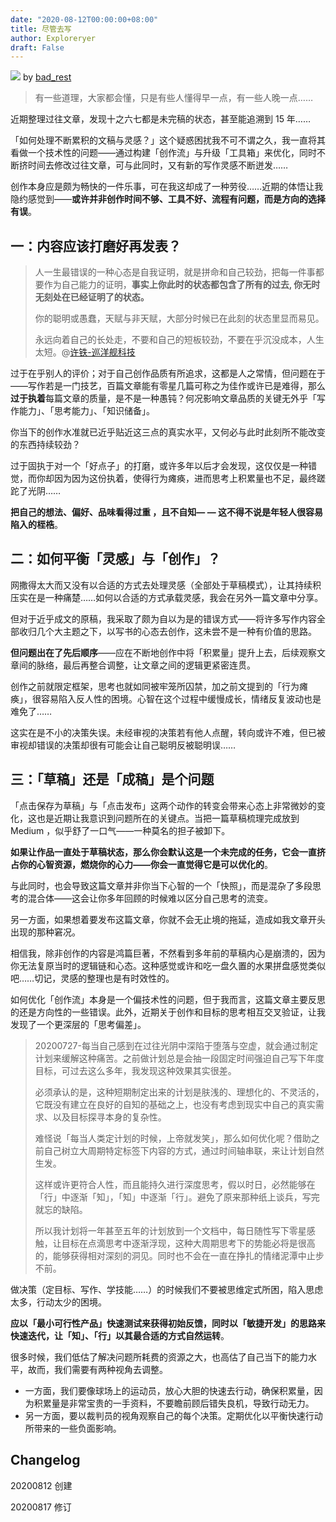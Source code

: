 ```yaml
---
date: "2020-08-12T00:00:00+08:00"
title: 尽管去写
author: Exploreryer
draft: False
---
```


![](https://raw.githubusercontent.com/onlinepic/Image-hosting-service/master/img/men%20sit%20in%20bench%20and%20writting%20for%20stimulate%20health%20and%20brain%20design%20se.jpg)
by [bad_rest](https://dribbble.com/naufalabdura)

> 有一些道理，大家都会懂，只是有些人懂得早一点，有一些人晚一点……

近期整理过往文章，发现十之六七都是未完稿的状态，甚至能追溯到 15 年……

「如何处理不断累积的文稿与灵感？」这个疑惑困扰我不可不谓之久，我一直将其看做一个技术性的问题——通过构建「创作流」与升级「工具箱」来优化，同时不断挤时间去修改过往文章，可与此同时，又有新的写作灵感不断迸发……

创作本身应是颇为畅快的一件乐事，可在我这却成了一种劳役……近期的体悟让我隐约感觉到——**或许并非创作时间不够、工具不好、流程有问题，而是方向的选择有误**。

## 一：内容应该打磨好再发表？

> 人一生最错误的一种心态是自我证明，就是拼命和自己较劲，把每一件事都要作为自己能力的证明，**事实上你此时的状态都包含了所有的过去, 你无时无刻处在已经证明了的状态。**
> 
> 你的聪明或愚蠢，天赋与非天赋，大部分时候已在此刻的状态里显而易见。
> 
> 永远向着自己的长处走，不要和自己的短板较劲，不要在乎沉没成本，人生太短。@[许铁-巡洋舰科技](https://www.zhihu.com/people/hun-dun-xun-yang-jian)

过于在乎别人的评价；对于自己创作品质有所追求，这都是人之常情，但问题在于——写作若是一门技艺，百篇文章能有零星几篇可称之为佳作或许已是难得，那么**过于执着**每篇文章的质量，是不是一种愚钝？何况影响文章品质的关键无外乎「写作能力」、「思考能力」、「知识储备」。

你当下的创作水准就已近乎贴近这三点的真实水平，又何必与此时此刻所不能改变的东西持续较劲？

过于固执于对一个「好点子」的打磨，或许多年以后才会发现，这仅仅是一种错觉，而你却因为因为这份执着，使得行为瘫痪，进而思考上积累量也不足，最终蹉跎了光阴……

**把自己的想法、偏好、品味看得过重 ，且不自知— — 这不得不说是年轻人很容易陷入的桎梏**。

## 二：如何平衡「灵感」与「创作」？

网撒得太大而又没有以合适的方式去处理灵感（全部处于草稿模式），让其持续积压实在是一种痛楚……如何以合适的方式承载灵感，我会在另外一篇文章中分享。

但对于近乎成文的原稿，我采取了颇为自以为是的错误方式——将许多写作内容全部收归几个大主题之下，以写书的心态去创作，这未尝不是一种有价值的思路。

**但问题出在了先后顺序**——应在不断地创作中将「积累量」提升上去，后续观察文章间的脉络，最后再整合调整，让文章之间的逻辑更紧密连贯。

创作之前就限定框架，思考也就如同被牢笼所囚禁，加之前文提到的「行为瘫痪」，很容易陷入反人性的困境。心智在这个过程中缓慢成长，情绪反复波动也是难免了……

这实在是不小的决策失误。未经审视的决策若有他人点醒，转向或许不难，但已被审视却错误的决策却很有可能会让自己聪明反被聪明误……

## 三：「草稿」还是「成稿」是个问题

「点击保存为草稿」与「点击发布」这两个动作的转变会带来心态上非常微妙的变化，这也是近期让我意识到问题所在的关键点。当把一篇草稿梳理完成放到 Medium ，似乎舒了一口气——一种莫名的担子被卸下。

**如果让作品一直处于草稿状态，那么你会默认这是一个未完成的任务，它会一直挤占你的心智资源，燃烧你的心力——你会一直觉得它是可以优化的**。

与此同时，也会导致这篇文章并非你当下心智的一个「快照」，而是混杂了多段思考的混合体——这会让你多年回顾的时候难以区分自己思考的流变。

另一方面，如果想着要发布这篇文章，你就不会无止境的拖延，造成如我文章开头出现的那种窘况。

相信我，除非创作的内容是鸿篇巨著，不然看到多年前的草稿内心是崩溃的，因为你无法复原当时的逻辑链和心态。这种感觉或许和吃一盘久置的水果拼盘感觉类似吧……切记，灵感的整理也是有时效性的。

如何优化「创作流」本身是一个偏技术性的问题，但于我而言，这篇文章主要反思的还是方向性的一些错误。此外，近期关于创作和目标的思考相互交叉验证，让我发现了一个更深层的「思考偏差」。

> 20200727-每当自己感到在过往光阴中深陷于堕落与空虚，就会通过制定计划来缓解这种痛苦。之前做计划总是会抽一段固定时间强迫自己写下年度目标，可过去这么多年，我发现这种效果其实很差。
> 
> 必须承认的是，这种短期制定出来的计划是肤浅的、理想化的、不灵活的，它既没有建立在良好的自知的基础之上，也没有考虑到现实中自己的真实需求、以及目标探寻本身的复杂性。
> 
> 难怪说「每当人类定计划的时候，上帝就发笑」，那么如何优化呢？借助之前自己树立大周期特定标签下内容的方式，通过时间轴串联，来让计划自然生发。
> 
> 这样或许更符合人性，而且能持久进行深度思考，假以时日，必然能够在「行」中逐渐「知」，「知」中逐渐「行」。避免了原来那种纸上谈兵，写完就忘的缺陷。
> 
> 所以我计划将一年甚至五年的计划放到一个文档中，每日随性写下零星感触，让目标在点滴思考中逐渐浮现，这种大周期思考下的势能必将是很高的，能够获得相对深刻的洞见。同时也不会在一直在挣扎的情绪泥潭中止步不前。

做决策（定目标、写作、学技能……）的时候我们不要被思维定式所困，陷入思虑太多，行动太少的困境。

**应以「最小可行性产品」快速测试来获得初始反馈，同时以「敏捷开发」的思路来快速迭代，让「知」、「行」以其最合适的方式自然运转**。

很多时候，我们低估了解决问题所耗费的资源之大，也高估了自己当下的能力水平，故而，我们需要有两种视角去调整。

- 一方面，我们要像球场上的运动员，放心大胆的快速去行动，确保积累量，因为积累量是非常宝贵的一手资料，不要瞻前顾后错失良机，导致行动无力。
- 另一方面，要以裁判员的视角观察自己的每个决策。定期优化以平衡快速行动所带来的一些负面影响。

## Changelog

20200812 创建

20200817 修订
